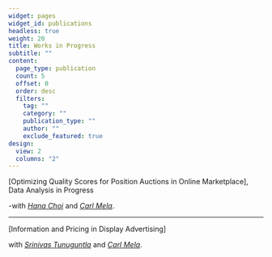 ```yaml
---
widget: pages
widget_id: publications
headless: true
weight: 20
title: Works in Progress
subtitle: ""
content:
  page_type: publication
  count: 5
  offset: 0
  order: desc
  filters:
    tag: ""
    category: ""
    publication_type: ""
    author: ""
    exclude_featured: true
design:
  view: 2
  columns: "2"
---
```

[Optimizing Quality Scores for Position Auctions in Online Marketplace], Data Analysis in Progress

-with *[Hana Choi](https://hanachoi.github.io)* and *[Carl Mela](https://www.fuqua.duke.edu/faculty/carl-mela)*.

---
[Information and Pricing in Display Advertising]

with *[Srinivas Tunuguntla](https://www.fuqua.duke.edu/faculty/srinivas-tunuguntla)* and *[Carl Mela](https://www.fuqua.duke.edu/faculty/carl-mela)*.
